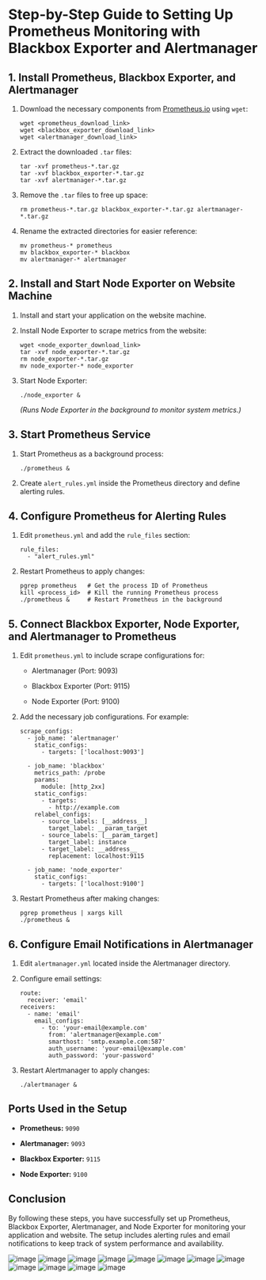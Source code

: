 Step-by-Step Guide to Setting Up Prometheus Monitoring with Blackbox Exporter and Alertmanager
==============================================================================================

1\. Install Prometheus, Blackbox Exporter, and Alertmanager
-----------------------------------------------------------

1.  Download the necessary components from [Prometheus.io](https://prometheus.io) using `wget`:

    ```
    wget <prometheus_download_link>
    wget <blackbox_exporter_download_link>
    wget <alertmanager_download_link>
    ```

2.  Extract the downloaded `.tar` files:

    ```
    tar -xvf prometheus-*.tar.gz
    tar -xvf blackbox_exporter-*.tar.gz
    tar -xvf alertmanager-*.tar.gz
    ```

3.  Remove the `.tar` files to free up space:

    ```
    rm prometheus-*.tar.gz blackbox_exporter-*.tar.gz alertmanager-*.tar.gz
    ```

4.  Rename the extracted directories for easier reference:

    ```
    mv prometheus-* prometheus
    mv blackbox_exporter-* blackbox
    mv alertmanager-* alertmanager
    ```

2\. Install and Start Node Exporter on Website Machine
------------------------------------------------------

1.  Install and start your application on the website machine.

2.  Install Node Exporter to scrape metrics from the website:

    ```
    wget <node_exporter_download_link>
    tar -xvf node_exporter-*.tar.gz
    rm node_exporter-*.tar.gz
    mv node_exporter-* node_exporter
    ```

3.  Start Node Exporter:

    ```
    ./node_exporter &
    ```

    *(Runs Node Exporter in the background to monitor system metrics.)*

3\. Start Prometheus Service
----------------------------

1.  Start Prometheus as a background process:

    ```
    ./prometheus &
    ```

2.  Create `alert_rules.yml` inside the Prometheus directory and define alerting rules.

4\. Configure Prometheus for Alerting Rules
-------------------------------------------

1.  Edit `prometheus.yml` and add the `rule_files` section:

    ```
    rule_files:
      - "alert_rules.yml"
    ```

2.  Restart Prometheus to apply changes:

    ```
    pgrep prometheus   # Get the process ID of Prometheus
    kill <process_id>  # Kill the running Prometheus process
    ./prometheus &     # Restart Prometheus in the background
    ```

5\. Connect Blackbox Exporter, Node Exporter, and Alertmanager to Prometheus
----------------------------------------------------------------------------

1.  Edit `prometheus.yml` to include scrape configurations for:

    -   Alertmanager (Port: 9093)

    -   Blackbox Exporter (Port: 9115)

    -   Node Exporter (Port: 9100)

2.  Add the necessary job configurations. For example:

    ```
    scrape_configs:
      - job_name: 'alertmanager'
        static_configs:
          - targets: ['localhost:9093']

      - job_name: 'blackbox'
        metrics_path: /probe
        params:
          module: [http_2xx]
        static_configs:
          - targets:
            - http://example.com
        relabel_configs:
          - source_labels: [__address__]
            target_label: __param_target
          - source_labels: [__param_target]
            target_label: instance
          - target_label: __address__
            replacement: localhost:9115

      - job_name: 'node_exporter'
        static_configs:
          - targets: ['localhost:9100']
    ```

3.  Restart Prometheus after making changes:

    ```
    pgrep prometheus | xargs kill
    ./prometheus &
    ```

6\. Configure Email Notifications in Alertmanager
-------------------------------------------------

1.  Edit `alertmanager.yml` located inside the Alertmanager directory.

2.  Configure email settings:

    ```
    route:
      receiver: 'email'
    receivers:
      - name: 'email'
        email_configs:
          - to: 'your-email@example.com'
            from: 'alertmanager@example.com'
            smarthost: 'smtp.example.com:587'
            auth_username: 'your-email@example.com'
            auth_password: 'your-password'
    ```

3.  Restart Alertmanager to apply changes:

    ```
    ./alertmanager &
    ```

Ports Used in the Setup
-----------------------

-   **Prometheus:** `9090`

-   **Alertmanager:** `9093`

-   **Blackbox Exporter:** `9115`

-   **Node Exporter:** `9100`

Conclusion
----------

By following these steps, you have successfully set up Prometheus, Blackbox Exporter, Alertmanager, and Node Exporter for monitoring your application and website. The setup includes alerting rules and email notifications to keep track of system performance and availability.



![image](https://github.com/user-attachments/assets/d41e8eb7-f8fe-419a-8c7e-39d49f4f3e55)
![image](https://github.com/user-attachments/assets/82d65e3f-6741-4039-a640-7cc79c6c2a1d)
![image](https://github.com/user-attachments/assets/04605db5-0661-43e0-a2e5-926074fd9e36)
![image](https://github.com/user-attachments/assets/75d486a3-472e-4893-86e1-ed5dadbc1539)
![image](https://github.com/user-attachments/assets/309a93f4-1bd1-4f0d-b66c-fd4e987ea899)
![image](https://github.com/user-attachments/assets/bf3ea4f0-ea06-4e68-b006-2e1738055eac)
![image](https://github.com/user-attachments/assets/3cfb9043-2cca-463f-a505-8a3f26c2b35b)
![image](https://github.com/user-attachments/assets/df82af12-5911-42e4-aad0-fc17b8dca422)
![image](https://github.com/user-attachments/assets/755560bc-1d8a-4b1e-82c8-b54cf82a46cc)
![image](https://github.com/user-attachments/assets/4c783133-4718-470f-a367-fb279e5c1621)
![image](https://github.com/user-attachments/assets/df755c4e-f316-4fea-98c1-63ae3688c143)
![image](https://github.com/user-attachments/assets/c0f4612c-bb3e-4a88-986b-87c2f59b2ff8)




